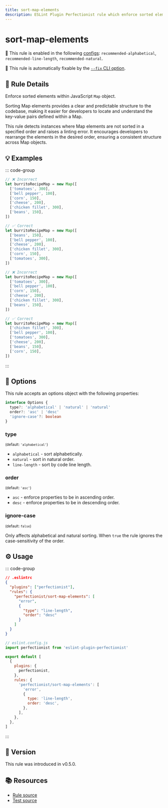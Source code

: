 ```yaml
---
title: sort-map-elements
description: ESLint Plugin Perfectionist rule which enforce sorted element within JavaScript Map object
---
```


# sort-map-elements

💼 This rule is enabled in the following [configs](/configs/): `recommended-alphabetical`, `recommended-line-length`, `recommended-natural`.

🔧 This rule is automatically fixable by the [`--fix` CLI option](https://eslint.org/docs/latest/user-guide/command-line-interface#--fix).

<!-- end auto-generated rule header -->

## 📖 Rule Details

Enforce sorted elements within JavaScript `Map` object.

Sorting Map elements provides a clear and predictable structure to the codebase, making it easier for developers to locate and understand the key-value pairs defined within a Map.

This rule detects instances where Map elements are not sorted in a specified order and raises a linting error. It encourages developers to rearrange the elements in the desired order, ensuring a consistent structure across Map objects.

## 💡 Examples

::: code-group

<!-- prettier-ignore -->
```js [Alphabetical and Natural Sorting]
// ❌ Incorrect
let burritoRecipeMap = new Map([
  ['tomatoes', 300],
  ['bell pepper', 100],
  ['corn', 150],
  ['cheese', 200],
  ['chicken fillet', 300],
  ['beans', 150],
])

// ✅ Correct
let burritoRecipeMap = new Map([
  ['beans', 150],
  ['bell pepper', 100],
  ['cheese', 200],
  ['chicken fillet', 300],
  ['corn', 150],
  ['tomatoes', 300],
])
```

```js [Sorting by Line Length]
// ❌ Incorrect
let burritoRecipeMap = new Map([
  ['tomatoes', 300],
  ['bell pepper', 100],
  ['corn', 150],
  ['cheese', 200],
  ['chicken fillet', 300],
  ['beans', 150],
])

// ✅ Correct
let burritoRecipeMap = new Map([
  ['chicken fillet', 300],
  ['bell pepper', 100],
  ['tomatoes', 300],
  ['cheese', 200],
  ['beans', 150],
  ['corn', 150],
])
```

:::

## 🔧 Options

This rule accepts an options object with the following properties:

```ts
interface Options {
  type?: 'alphabetical' | 'natural' | 'natural'
  order?: 'asc' | 'desc'
  'ignore-case'?: boolean
}
```

### type

<sub>(default: `'alphabetical'`)</sub>

- `alphabetical` - sort alphabetically.
- `natural` - sort in natural order.
- `line-length` - sort by code line length.

### order

<sub>(default: `'asc'`)</sub>

- `asc` - enforce properties to be in ascending order.
- `desc` - enforce properties to be in descending order.

### ignore-case

<sub>(default: `false`)</sub>

Only affects alphabetical and natural sorting. When `true` the rule ignores the case-sensitivity of the order.

## ⚙️ Usage

::: code-group

```json [Legacy Config]
// .eslintrc
{
  "plugins": ["perfectionist"],
  "rules": {
    "perfectionist/sort-map-elements": [
      "error",
      {
        "type": "line-length",
        "order": "desc"
      }
    ]
  }
}
```

```js [Flat Config]
// eslint.config.js
import perfectionist from 'eslint-plugin-perfectionist'

export default [
  {
    plugins: {
      perfectionist,
    },
    rules: {
      'perfectionist/sort-map-elements': [
        'error',
        {
          type: 'line-length',
          order: 'desc',
        },
      ],
    },
  },
]
```

:::

## 🚀 Version

This rule was introduced in v0.5.0.

## 📚 Resources

- [Rule source](https://github.com/azat-io/eslint-plugin-perfectionist/blob/main/rules/sort-map-elements.ts)
- [Test source](https://github.com/azat-io/eslint-plugin-perfectionist/blob/main/test/sort-map-elements.test.ts)
